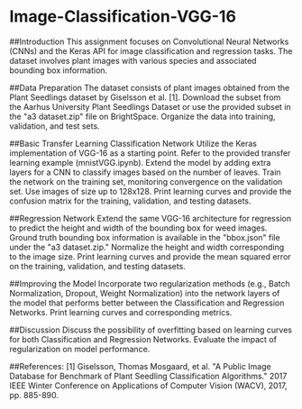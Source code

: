 # Image-Classification-VGG-16

##Introduction
This assignment focuses on Convolutional Neural Networks (CNNs) and the Keras API for image classification and regression tasks. The dataset involves plant images with various species and associated bounding box information.

##Data Preparation
The dataset consists of plant images obtained from the Plant Seedlings dataset by Giselsson et al. [1]. Download the subset from the Aarhus University Plant Seedlings Dataset or use the provided subset in the "a3 dataset.zip" file on BrightSpace. Organize the data into training, validation, and test sets.

##Basic Transfer Learning
Classification Network
Utilize the Keras implementation of VGG-16 as a starting point. Refer to the provided transfer learning example (mnistVGG.ipynb). Extend the model by adding extra layers for a CNN to classify images based on the number of leaves. Train the network on the training set, monitoring convergence on the validation set. Use images of size up to 128x128. Print learning curves and provide the confusion matrix for the training, validation, and testing datasets.

##Regression Network
Extend the same VGG-16 architecture for regression to predict the height and width of the bounding box for weed images. Ground truth bounding box information is available in the "bbox.json" file under the "a3 dataset.zip." Normalize the height and width corresponding to the image size. Print learning curves and provide the mean squared error on the training, validation, and testing datasets.

##Improving the Model
Incorporate two regularization methods (e.g., Batch Normalization, Dropout, Weight Normalization) into the network layers of the model that performs better between the Classification and Regression Networks. Print learning curves and corresponding metrics.

##Discussion
Discuss the possibility of overfitting based on learning curves for both Classification and Regression Networks. Evaluate the impact of regularization on model performance.

##References:
[1] Giselsson, Thomas Mosgaard, et al. "A Public Image Database for Benchmark of Plant Seedling Classification Algorithms." 2017 IEEE Winter Conference on Applications of Computer Vision (WACV), 2017, pp. 885-890.
